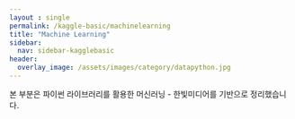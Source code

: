 ```yaml
---
layout : single
permalink: /kaggle-basic/machinelearning
title: "Machine Learning"
sidebar:
  nav: sidebar-kagglebasic
header:
  overlay_image: /assets/images/category/datapython.jpg
---
```


본 부분은 파이썬 라이브러리를 활용한 머신러닝 - 한빛미디어를 기반으로 정리했습니다.
